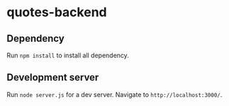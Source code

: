 # quotes-backend

## Dependency
Run `npm install` to install all dependency.

## Development server

Run `node server.js` for a dev server. Navigate to `http://localhost:3000/`. 
